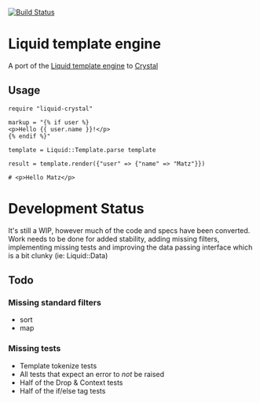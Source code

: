 [![Build Status](https://travis-ci.org/wmoxam/liquid-crystal.svg?branch=master)](https://travis-ci.org/wmoxam/liquid-crystal)

# Liquid template engine

A port of the [Liquid template engine](https://github.com/Shopify/liquid) to [Crystal](https://github.com/crystal-lang/crystal)

## Usage

```crystal
require "liquid-crystal"

markup = "{% if user %}
<p>Hello {{ user.name }}!</p>
{% endif %}"

template = Liquid::Template.parse template

result = template.render({"user" => {"name" => "Matz"}})

# <p>Hello Matz</p>
```

# Development Status

It's still a WIP, however much of the code and specs have been converted. Work
needs to be done for added stability, adding missing filters, implementing
missing tests and improving the data passing interface which is a bit clunky
(ie: Liquid::Data)

## Todo

### Missing standard filters

* sort
* map

### Missing tests

* Template tokenize tests
* All tests that expect an error to *not* be raised
* Half of the Drop & Context tests
* Half of the if/else tag tests
